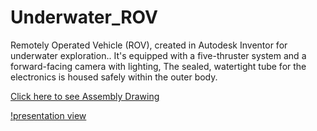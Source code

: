 # Underwater_ROV
Remotely Operated Vehicle (ROV), created in Autodesk Inventor for underwater exploration.. It's equipped with a five-thruster system and a forward-facing camera with lighting, The sealed, watertight tube for the electronics is housed safely within the outer body.

[Click here to see Assembly Drawing](ROV-1.pdf)

[!presentation view](ROV.jpg)
